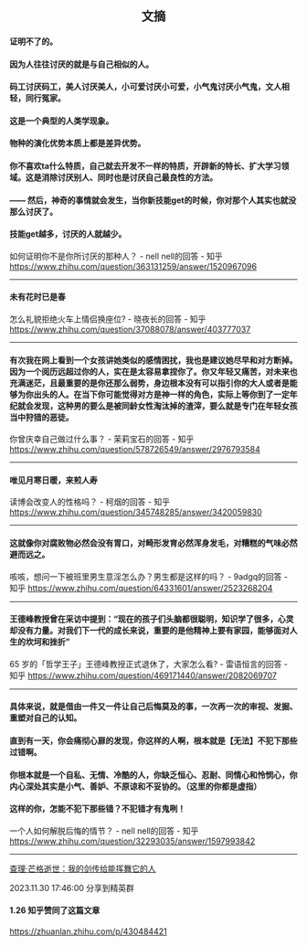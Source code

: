 ## <center> 文摘</center>

#### 证明不了的。
#### 
#### 因为人往往讨厌的就是与自己相似的人。
#### 
#### 码工讨厌码工，美人讨厌美人，小可爱讨厌小可爱，小气鬼讨厌小气鬼，文人相轻，同行冤家。
#### 
#### 这是一个典型的人类学现象。
#### 
#### 物种的演化优势本质上都是差异优势。
#### 
#### 你不喜欢ta什么特质，自己就去开发不一样的特质，开辟新的特长、扩大学习领域。这是消除讨厌别人、同时也是讨厌自己最良性的方法。
#### 
#### —— 然后，神奇的事情就会发生，当你新技能get的时候，你对那个人其实也就没那么讨厌了。
#### 
#### 技能get越多，讨厌的人就越少。

如何证明你不是你所讨厌的那种人？ - nell nell的回答 - 知乎
https://www.zhihu.com/question/363131259/answer/1520967096

---

#### 未有花时已是春

怎么礼貌拒绝火车上情侣换座位? - 晓夜长的回答 - 知乎
https://www.zhihu.com/question/37088078/answer/403777037

---

#### 有次我在网上看到一个女孩讲她类似的感情困扰，我也是建议她尽早和对方断掉。因为一个阅历远超过你的人，实在是太容易拿捏你了。你又年轻又痛苦，对未来也充满迷茫，且最重要的是你还那么弱势，身边根本没有可以指引你的大人或者是能够为你出头的人。在当下你可能觉得对方是神一样的角色，实际上等你到了一定年纪就会发现，这种男的要么是被同龄女性淘汰掉的渣滓，要么就是专门在年轻女孩当中狩猎的恶徒。

你曾庆幸自己做过什么事？ - 茉莉宝石的回答 - 知乎
https://www.zhihu.com/question/578726549/answer/2976793584

---

#### 唯见月寒日暖，来煎人寿

读博会改变人的性格吗？ - 柯烟的回答 - 知乎
https://www.zhihu.com/question/345748285/answer/3420059830

---

#### 这就像你对腐败物必然会没有胃口，对畸形发育必然浑身发毛，对糟糕的气味必然避而远之。

咳咳，想问一下被班里男生意淫怎么办？男生都是这样的吗？ - 9adgq的回答 - 知乎
https://www.zhihu.com/question/64331601/answer/2523268204

---

#### 王德峰教授曾在采访中提到：“现在的孩子们头脑都很聪明，知识学了很多，心灵却没有力量。对我们下一代的成长来说，重要的是他精神上要有家园，能够面对人生的坎坷和挫折”

65 岁的「哲学王子」王德峰教授正式退休了，大家怎么看? - 雷语恒言的回答 - 知乎
https://www.zhihu.com/question/469171440/answer/2082069707

---

#### 具体来说，就是借由一件又一件让自己后悔莫及的事，一次再一次的审视、发掘、重塑对自己的认知。
#### 直到有一天，你会痛彻心扉的发现，你这样的人啊，根本就是【无法】不犯下那些过错啊。
#### 你根本就是一个自私、无情、冷酷的人，你缺乏恒心、忍耐、同情心和怜悯心，你内心深处其实是小气、善妒、不原谅和不妥协的。（这里的你都是虚指）
#### 这样的你，怎能不犯下那些错？不犯错才有鬼咧！

一个人如何解脱后悔的情节？ - nell nell的回答 - 知乎
https://www.zhihu.com/question/32293035/answer/1597993842

---

[查理·芒格逝世：我的剑传给能挥舞它的人](https://mp.weixin.qq.com/s/ssbih6_uEfx5M3xdhSSy5Q)

2023.11.30 17:46:00 分享到精英群

#### 1.26 知乎赞同了这篇文章
https://zhuanlan.zhihu.com/p/430484421